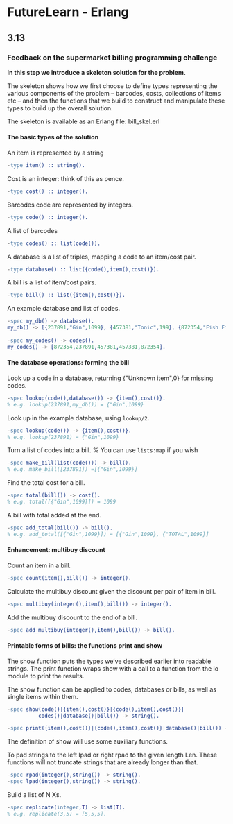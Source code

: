 # FutureLearn - Erlang

## 3.13

### Feedback on the supermarket billing programming challenge

**In this step we introduce a skeleton solution for the problem.**

The skeleton shows how we first choose to define types representing the various components of the problem – barcodes, costs, collections of items etc – and then the functions that we build to construct and manipulate these types to build up the overall solution.

The skeleton is available as an Erlang file: bill_skel.erl

#### The basic types of the solution

An item is represented by a string

```erlang
-type item() :: string().
```

Cost is an integer: think of this as pence.

```erlang
-type cost() :: integer().
```

Barcodes code are represented by integers.

```erlang
-type code() :: integer().
```

A list of barcodes

```erlang
-type codes() :: list(code()).
```

A database is a list of triples, mapping a code to an item/cost pair.

```erlang
-type database() :: list({code(),item(),cost()}).
```

A bill is a list of item/cost pairs.

```erlang
-type bill() :: list({item(),cost()}).
```

An example database and list of codes.

```erlang
-spec my_db() -> database().
my_db() -> [{237891,"Gin",1099}, {457381,"Tonic",199}, {872354,"Fish Fingers",99}].
     
-spec my_codes() -> codes().
my_codes() -> [872354,237891,457381,457381,872354].
```

#### The database operations: forming the bill

Look up a code in a database, returning {"Unknown item",0} for missing codes.

```erlang
-spec lookup(code(),database()) -> {item(),cost()}.
% e.g. lookup(237891,my_db()) = {"Gin",1099}
```

Look up in the example database, using `lookup/2`.

```erlang
-spec lookup(code()) -> {item(),cost()}.
% e.g. lookup(237891) = {"Gin",1099}
```

Turn a list of codes into a bill. % You can use `lists:map` if you wish

```erlang
-spec make_bill(list(code())) -> bill().
% e.g. make_bill([237891]) =[{"Gin",1099}]
```

Find the total cost for a bill.

```erlang
-spec total(bill()) -> cost().
% e.g. total([{"Gin",1099}]) = 1099
```

A bill with total added at the end.

```erlang
-spec add_total(bill()) -> bill().
% e.g. add_total([{"Gin",1099}]) = [{"Gin",1099}, {"TOTAL",1099}]
```

#### Enhancement: multibuy discount

Count an item in a bill.

```erlang
-spec count(item(),bill()) -> integer().
```

Calculate the multibuy discount given the discount per pair of item in bill.

```erlang
-spec multibuy(integer(),item(),bill()) -> integer().
```

Add the multibuy discount to the end of a bill.

```erlang
-spec add_multibuy(integer(),item(),bill()) -> bill().
```

#### Printable forms of bills: the functions print and show

The show function puts the types we’ve described earlier into readable strings. The print function wraps show with a call to a function from the io module to print the results.

The show function can be applied to codes, databases or bills, as well as single items within them.

```erlang
-spec show(code()|{item(),cost()}|{code(),item(),cost()}|
          codes()|database()|bill()) -> string().

-spec print({item(),cost()}|{code(),item(),cost()}|database()|bill()) -> ok.
```

The definition of show will use some auxiliary functions.

To pad strings to the left lpad or right rpad to the given length Len. These functions will not truncate strings that are already longer than that.

```erlang
-spec rpad(integer(),string()) -> string().
-spec lpad(integer(),string()) -> string().
```

Build a list of N Xs.

```erlang
-spec replicate(integer,T) -> list(T).
% e.g. replicate(3,5) = [5,5,5].
```
